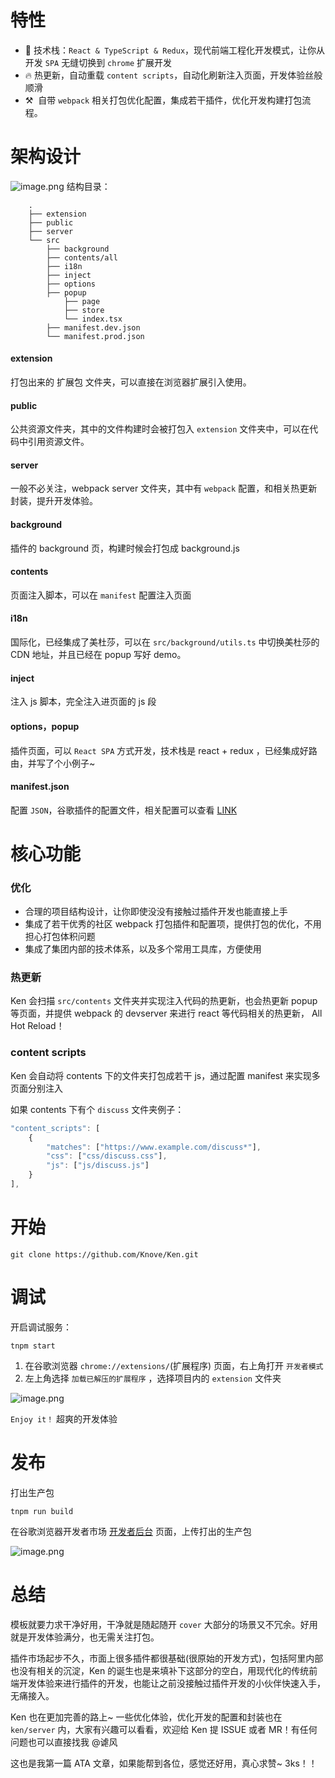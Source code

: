 # 特性

- 🍔 技术栈：`React & TypeScript & Redux`，现代前端工程化开发模式，让你从开发 `SPA` 无缝切换到 `chrome` 扩展开发
- 🔥 热更新，自动重载 `content scripts`，自动化刷新注入页面，开发体验丝般顺滑
- ⚒️ ​ 自带 `webpack` 相关打包优化配置，集成若干插件，优化开发构建打包流程。

# 架构设计

![image.png](https://intranetproxy.alipay.com/skylark/lark/0/2020/png/284871/1593342840509-c94a1883-a45f-4a56-86e4-f0fd7c2b5b56.png)
结构目录：

```
	.
	├── extension
	├── public
    ├── server
	└── src
	    ├── background
	    ├── contents/all
        ├── i18n
        ├── inject
        ├── options
        ├── popup
	        ├── page
	        ├── store
            └── index.tsx
        ├── manifest.dev.json
	    └── manifest.prod.json

```

#### extension

打包出来的 扩展包 文件夹，可以直接在浏览器扩展引入使用。

#### public

公共资源文件夹，其中的文件构建时会被打包入 `extension` 文件夹中，可以在代码中引用资源文件。

#### server

一般不必关注，webpack server 文件夹，其中有 `webpack` 配置，和相关热更新封装，提升开发体验。

#### background

插件的 background 页，构建时候会打包成 background.js

#### contents

页面注入脚本，可以在 `manifest` 配置注入页面

#### i18n

国际化，已经集成了美杜莎，可以在 `src/background/utils.ts` 中切换美杜莎的 CDN 地址，并且已经在 popup 写好 demo。

#### inject

注入 js 脚本，完全注入进页面的 js 段

#### options，popup

插件页面，可以 `React SPA` 方式开发，技术栈是 react + redux ，已经集成好路由，并写了个小例子~

#### manifest.json

配置 `JSON`，谷歌插件的配置文件，相关配置可以查看 [LINK](https://developer.chrome.com/extensions/manifest)

# 核心功能

### 优化

- 合理的项目结构设计，让你即使没没有接触过插件开发也能直接上手
- 集成了若干优秀的社区 webpack 打包插件和配置项，提供打包的优化，不用担心打包体积问题
- 集成了集团内部的技术体系，以及多个常用工具库，方便使用

### 热更新

Ken 会扫描 `src/contents` 文件夹并实现注入代码的热更新，也会热更新 popup 等页面，并提供 webpack 的 devserver 来进行 react 等代码相关的热更新， All Hot Reload！

### content scripts

Ken 会自动将 contents 下的文件夹打包成若干 js，通过配置 manifest 来实现多页面分别注入

如果 contents 下有个 `discuss` 文件夹例子：

```javascript
"content_scripts": [
    {
        "matches": ["https://www.example.com/discuss*"],
        "css": ["css/discuss.css"],
        "js": ["js/discuss.js"]
    }
],
```

# 开始

```shell
git clone https://github.com/Knove/Ken.git
```

# 调试

开启调试服务：

```shell
tnpm start
```

1. 在谷歌浏览器 `chrome://extensions/`(扩展程序) 页面，右上角打开 `开发者模式`
2. 左上角选择 `加载已解压的扩展程序` ，选择项目内的 `extension` 文件夹

![image.png](https://ata2-img.oss-cn-zhangjiakou.aliyuncs.com/bcff993afb588b179af75a26b1db8c04.png)

`Enjoy it！` 超爽的开发体验

# 发布

打出生产包

```shell
tnpm run build
```

在谷歌浏览器开发者市场 [开发者后台](https://chrome.google.com/webstore/devconsole) 页面，上传打出的生产包

![image.png](https://ata2-img.oss-cn-zhangjiakou.aliyuncs.com/1bf3e43c0c5e30dbcedc5748bff2c11d.png)

# 总结

模板就要力求干净好用，干净就是随起随开 `cover` 大部分的场景又不冗余。好用就是开发体验满分，也无需关注打包。

插件市场起步不久，市面上很多插件都很基础(很原始的开发方式)，包括阿里内部也没有相关的沉淀，Ken 的诞生也是来填补下这部分的空白，用现代化的传统前端开发体验来进行插件的开发，也能让之前没接触过插件开发的小伙伴快速入手，无痛接入。

Ken 也在更加完善的路上~ 一些优化体验，优化开发的配置和封装也在 `ken/server` 内，大家有兴趣可以看看，欢迎给 Ken 提 ISSUE 或者 MR！有任何问题也可以直接找我 @谑风

这也是我第一篇 ATA 文章，如果能帮到各位，感觉还好用，真心求赞~ 3ks！！
